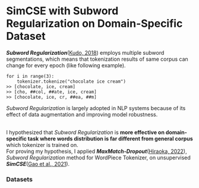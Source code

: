 # SimCSE with Subword Regularization on Domain-Specific Dataset
***Subword Regularization***([Kudo, 2018](https://arxiv.org/abs/1804.10959)) employs multiple subword segmentations, which means that tokenization results of same corpus can change for every epoch (like following example).
```
for i in range(3):
    tokenizer.tokenize("chocolate ice cream")
>> [chocolate, ice, cream]
>> [cho, ##col, ##ate, ice, cream]
>> [chocolate, ice, cr, ##ea, ##m]
```
*Subword Regularization* is largely adopted in NLP systems because of its effect of data augmentation and improving model robustness.<br/><br/>

I hypothesized that *Subword Regularization* is **more effective on domain-specific task where words distribution is far different from general corpus** which tokenizer is trained on.<br/>
For proving my hypothesis, I applied ***MaxMatch-Dropout***([Hiraoka, 2022](https://arxiv.org/abs/2209.04126)), *Subword Regularization* method for WordPiece Tokenizer, on unsupervised ***SimCSE***([Gao et al., 2021](https://arxiv.org/abs/2104.08821)).
### Datasets

